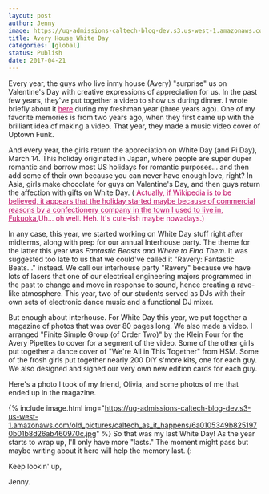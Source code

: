 ```yaml
---
layout: post
author: Jenny
image: https://ug-admissions-caltech-blog-dev.s3.us-west-1.amazonaws.com/old_pictures/6a01a73d94d1a8970d01b7c8e04fea970b-pi.jpg
title: Avery House White Day
categories: [global]
status: Publish
date: 2017-04-21
---
```


Every year, the guys who live inmy house (Avery) "surprise" us on Valentine's Day with creative expressions of appreciation for us. In the past few years, they've put together a video to show us during dinner. I wrote briefly about it <a href="https://caltech.typepad.com/caltech_as_it_happens/2014/04/see-a-concert-at-the-forum.html" rel="noopener noreferrer" style="color: #bf005f;" target="_blank">here</a> during my freshman year (three years ago). One of my favorite memories is from two years ago, when they first came up with the brilliant idea of making a video. That year, they made a music video cover of Uptown Funk.

And every year, the girls return the appreciation on White Day (and Pi Day), March 14. This holiday originated in Japan, where people are super duper romantic and borrow most US holidays for romantic purposes... and then add some of their own because you can never have enough love, right? In Asia, girls make chocolate for guys on Valentine's Day, and then guys return the affection with gifts on White Day. (<span style="color: #bf005f;"><a href="https://en.wikipedia.org/wiki/White_Day" rel="noopener noreferrer" style="color: #bf005f;" target="_blank"> Actually, if Wikipedia is to be believed, it appears that the holiday started maybe because of commercial reasons by a confectionery company in the town I used to live in, Fukuoka.</a>Uh... oh well. Heh. It's cute-ish maybe nowadays.)

In any case, this year, we started working on White Day stuff right after midterms, along with prep for our annual Interhouse party. The theme for the latter this year was *Fantastic Beasts and Where to Find Them*. It was suggested too late to us that we could've called it "Ravery: Fantastic Beats..." instead. We call our interhouse party "Ravery" because we have lots of lasers that one of our electrical engineering majors programmed in the past to change and move in response to sound, hence creating a rave-like atmosphere. This year, two of our students served as DJs with their own sets of electronic dance music and a functional DJ mixer.

But enough about interhouse. For White Day this year, we put together a magazine of photos that was over 80 pages long. We also made a video. I arranged "Finite Simple Group (of Order Two)" by the Klein Four for the Avery Pipettes to cover for a segment of the video. Some of the other girls put together a dance cover of "We're All in This Together" from HSM. Some of the frosh girls put together nearly 200 DIY s'more kits, one for each guy. We also designed and signed our very own new edition cards for each guy.

Here's a photo I took of my friend, Olivia, and some photos of me that ended up in the magazine.

{% include image.html img="https://ug-admissions-caltech-blog-dev.s3-us-west-1.amazonaws.com/old_pictures/caltech_as_it_happens/6a0105349b8251970b01b8d26ab460970c.jpg" %}
So that was my last White Day! As the year starts to wrap up, I'll only have more "lasts." The moment might pass but maybe writing about it here will help the memory last. (:

Keep lookin' up,

Jenny.

